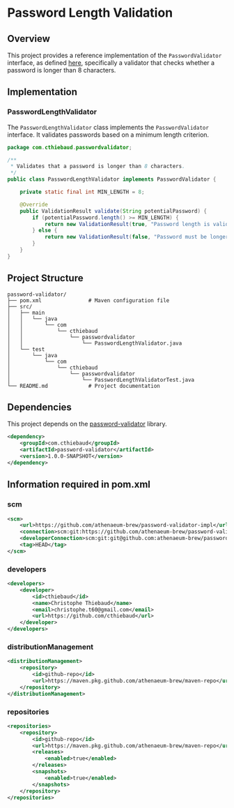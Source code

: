 # Password Length Validation

## Overview
This project provides a reference implementation of the `PasswordValidator` interface, as defined [here](https://github.com/athenaeum-brew/password-validator), specifically a validator that checks whether a password is longer than 8 characters.

## Implementation

### PasswordLengthValidator
The `PasswordLengthValidator` class implements the `PasswordValidator` interface. It validates passwords based on a minimum length criterion.

```java
package com.cthiebaud.passwordvalidator;

/**
 * Validates that a password is longer than 8 characters.
 */
public class PasswordLengthValidator implements PasswordValidator {

    private static final int MIN_LENGTH = 8;

    @Override
    public ValidationResult validate(String potentialPassword) {
        if (potentialPassword.length() >= MIN_LENGTH) {
            return new ValidationResult(true, "Password length is valid.");
        } else {
            return new ValidationResult(false, "Password must be longer than " + MIN_LENGTH + " characters.");
        }
    }
}
```

## Project Structure
```
password-validator/
├── pom.xml               # Maven configuration file
├── src/
│   ├── main
│   │   └── java
│   │       └── com
│   │           └── cthiebaud
│   │               └── passwordvalidator
│   │                   └── PasswordLengthValidator.java
│   └── test
│       └── java
│           └── com
│               └── cthiebaud
│                   └── passwordvalidator
│                       └── PasswordLengthValidatorTest.java
└── README.md             # Project documentation
```

## Dependencies
This project depends on the [password-validator](https://github.com/athenaeum-brew/password-validator) library.


```xml
<dependency>
    <groupId>com.cthiebaud</groupId>
    <artifactId>password-validator</artifactId>
    <version>1.0.0-SNAPSHOT</version>
</dependency>
```

## Information required in pom.xml

### scm

```xml
<scm>
    <url>https://github.com/athenaeum-brew/password-validator-impl</url>
    <connection>scm:git:https://github.com/athenaeum-brew/password-validator-impl.git</connection>
    <developerConnection>scm:git:git@github.com:athenaeum-brew/password-validator-impl.git</developerConnection>
    <tag>HEAD</tag>
</scm>
```

### developers

```xml
<developers>
    <developer>
        <id>cthiebaud</id>
        <name>Christophe Thiebaud</name>
        <email>christophe.t60@gmail.com</email>
        <url>https://github.com/cthiebaud</url>
    </developer>
</developers>
```

### distributionManagement

```xml
<distributionManagement>
    <repository>
        <id>github-repo</id>
        <url>https://maven.pkg.github.com/athenaeum-brew/maven-repo</url>
    </repository>
</distributionManagement>
```

### repositories

```xml
<repositories>
    <repository>
        <id>github-repo</id>
        <url>https://maven.pkg.github.com/athenaeum-brew/maven-repo</url>
        <releases>
            <enabled>true</enabled>
        </releases>
        <snapshots>
            <enabled>true</enabled>
        </snapshots>
    </repository>
</repositories>
```
